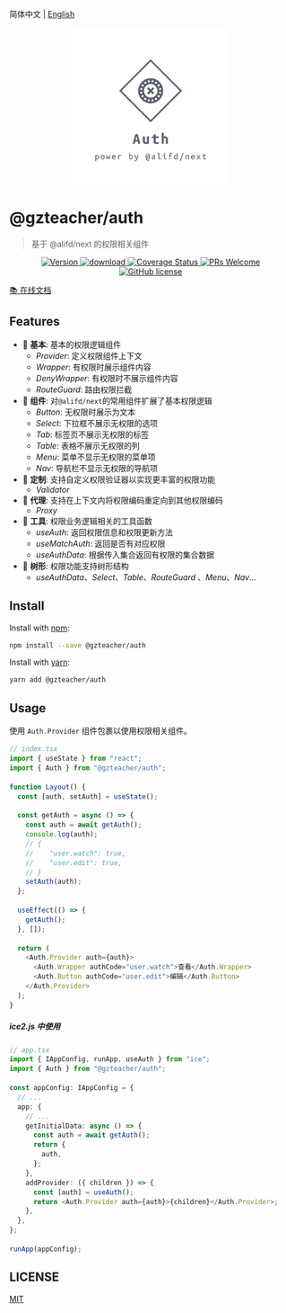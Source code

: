 简体中文 | [English](./READEME.zh-en.md)

<p align="center">
  <a href="https://github.com/yyz945947732/gzteacher-auth">
    <img alt="@gzteacher/auth" src="./public/logo.png" width="280" />
  </a>
</p>

# @gzteacher/auth

> 基于 @alifd/next 的权限相关组件

<p align="center">
  <a href="https://www.npmjs.com/package/@gzteacher/auth">
    <img src="https://img.shields.io/npm/v/@gzteacher/auth.svg" alt="Version" />
  </a>
  <a href="https://www.npmjs.com/package/@gzteacher/auth">
    <img src="https://img.shields.io/npm/dm/@gzteacher/auth.svg" alt="download" />
  </a>
  <a href="https://coveralls.io/github/yyz945947732/gzteacher-auth?branch=master">
    <img
      src="https://coveralls.io/repos/github/yyz945947732/gzteacher-auth/badge.svg?branch=master"
      alt="Coverage Status"
    />
  </a>
  <a href="https://github.com/yyz945947732/gzteacher-auth/pulls">
    <img
      src="https://img.shields.io/badge/PRs-welcome-brightgreen.svg"
      alt="PRs Welcome"
    />
  </a>
  <a href="/LICENSE">
    <img
      src="https://img.shields.io/badge/license-MIT-blue.svg"
      alt="GitHub license"
    />
  </a>
</p>

[📚 在线文档](https://64cca10e002c2d1cef000809-ywnirvkurr.chromatic.com/)

## Features

- 🐒 **基本**: 基本的权限逻辑组件
  - _Provider_: 定义权限组件上下文
  - _Wrapper_: 有权限时展示组件内容
  - _DenyWrapper_: 有权限时不展示组件内容
  - _RouteGuard_: 路由权限拦截
- 🐯 **组件**: 对`@alifd/next`的常用组件扩展了基本权限逻辑
  - _Button_: 无权限时展示为文本
  - _Select_: 下拉框不展示无权限的选项
  - _Tab_: 标签页不展示无权限的标签
  - _Table_: 表格不展示无权限的列
  - _Menu_: 菜单不显示无权限的菜单项
  - _Nav_: 导航栏不显示无权限的导航项
- 🤖️ **定制**: 支持自定义权限验证器以实现更丰富的权限功能
  - _Validator_
- 🦁 **代理**: 支持在上下文内将权限编码重定向到其他权限编码
  - _Proxy_
- 🐌 **工具**: 权限业务逻辑相关的工具函数
  - _useAuth_: 返回权限信息和权限更新方法
  - _useMatchAuth_: 返回是否有对应权限
  - _useAuthData_: 根据传入集合返回有权限的集合数据
- 🌲 **树形**: 权限功能支持树形结构
  - _useAuthData_、_Select_、_Table_、_RouteGuard_ 、_Menu_、_Nav_...

## Install

Install with [npm](https://www.npmjs.com/):

```sh
npm install --save @gzteacher/auth
```

Install with [yarn](https://yarnpkg.com/):

```sh
yarn add @gzteacher/auth
```

## Usage

使用 `Auth.Provider` 组件包裹以使用权限相关组件。

```typescript
// index.tsx
import { useState } from "react";
import { Auth } from "@gzteacher/auth";

function Layout() {
  const [auth, setAuth] = useState();

  const getAuth = async () => {
    const auth = await getAuth();
    console.log(auth);
    // {
    //    "user.watch": true,
    //    "user.edit": true,
    // }
    setAuth(auth);
  };

  useEffect(() => {
    getAuth();
  }, []);

  return (
    <Auth.Provider auth={auth}>
      <Auth.Wrapper authCode="user.watch">查看</Auth.Wrapper>
      <Auth.Button authCode="user.edit">编辑</Auth.Button>
    </Auth.Provider>
  );
}
```

##### ice2.js 中使用

```typescript
// app.tsx
import { IAppConfig, runApp, useAuth } from "ice";
import { Auth } from "@gzteacher/auth";

const appConfig: IAppConfig = {
  // ...
  app: {
    // ...
    getInitialData: async () => {
      const auth = await getAuth();
      return {
        auth,
      };
    },
    addProvider: ({ children }) => {
      const [auth] = useAuth();
      return <Auth.Provider auth={auth}>{children}</Auth.Provider>;
    },
  },
};

runApp(appConfig);
```

## LICENSE

[MIT](https://github.com/yyz945947732/gzteacher-auth/blob/master/LICENCE.md)
